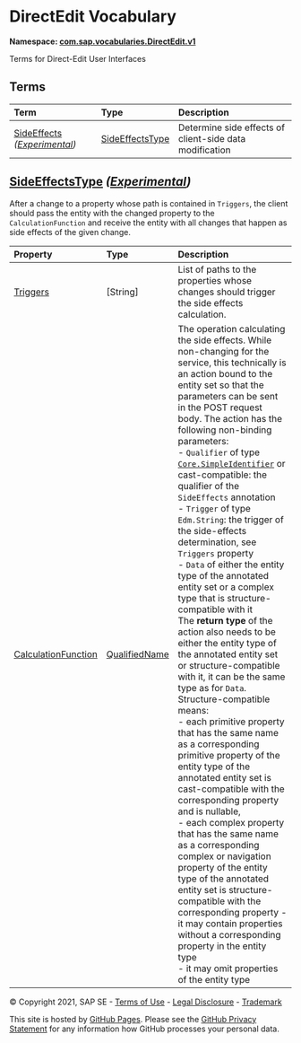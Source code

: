 # DirectEdit Vocabulary
**Namespace: [com.sap.vocabularies.DirectEdit.v1](DirectEdit.xml)**

Terms for Direct-Edit User Interfaces


## Terms

Term|Type|Description
:---|:---|:----------
[SideEffects](./DirectEdit.xml#L38:~:text=<Term%20Name="-,SideEffects,-") *([Experimental](Common.md#Experimental))*|[SideEffectsType](#SideEffectsType)|<a name="SideEffects"></a>Determine side effects of client-side data modification

## <a name="SideEffectsType"></a>[SideEffectsType](./DirectEdit.xml#L43:~:text=<ComplexType%20Name="-,SideEffectsType,-") *([Experimental](Common.md#Experimental))*


After a change to a property whose path is contained in `Triggers`, the client should pass the entity with the changed property to the `CalculationFunction` and receive the entity with all changes that happen as side effects of the given change.

Property|Type|Description
:-------|:---|:----------
[Triggers](./DirectEdit.xml#L48:~:text=<ComplexType%20Name="-,SideEffectsType,-")|\[String\]|List of paths to the properties whose changes should trigger the side effects calculation.
[CalculationFunction](./DirectEdit.xml#L52:~:text=<ComplexType%20Name="-,SideEffectsType,-")|[QualifiedName](Common.md#QualifiedName)|The operation calculating the side effects. While non-changing for the service, this technically is an action bound to the entity set so that the parameters can be sent in the POST request body. The action has the following non-binding parameters:<br/>- `Qualifier` of type [`Core.SimpleIdentifier`](https://github.com/oasis-tcs/odata-vocabularies/blob/main/vocabularies/Org.OData.Core.V1.md#SimpleIdentifier) or cast-compatible: the qualifier of the `SideEffects` annotation<br/>- `Trigger` of type `Edm.String`: the trigger of the side-effects determination, see `Triggers` property<br/>- `Data` of either the entity type of the annotated entity set or a complex type that is structure-compatible with it<br/>The **return type** of the action also needs to be either the entity type of the annotated entity set or structure-compatible with it, it can be the same type as for `Data`.<br/>Structure-compatible means:<br/>- each primitive property that has the same name as a corresponding primitive property of the entity type of the annotated entity set is cast-compatible with the corresponding property and is nullable, <br/>- each complex property that has the same name as a corresponding complex or navigation property of the entity type of the annotated entity set is structure-compatible with the corresponding property - it may contain properties without a corresponding property in the entity type<br/>- it may omit properties of the entity type

© Copyright 2021, SAP SE - [Terms of Use](https://www.sap.com/corporate/en/legal/terms-of-use.html) - [Legal Disclosure](https://www.sap.com/corporate/en/legal/impressum.html) - [Trademark](https://www.sap.com/about/legal/trademark.html)

This site is hosted by [GitHub Pages](https://pages.github.com/). Please see the [GitHub Privacy Statement](https://docs.github.com/en/github/site-policy/github-privacy-statement) for any information how GitHub processes your personal data.
